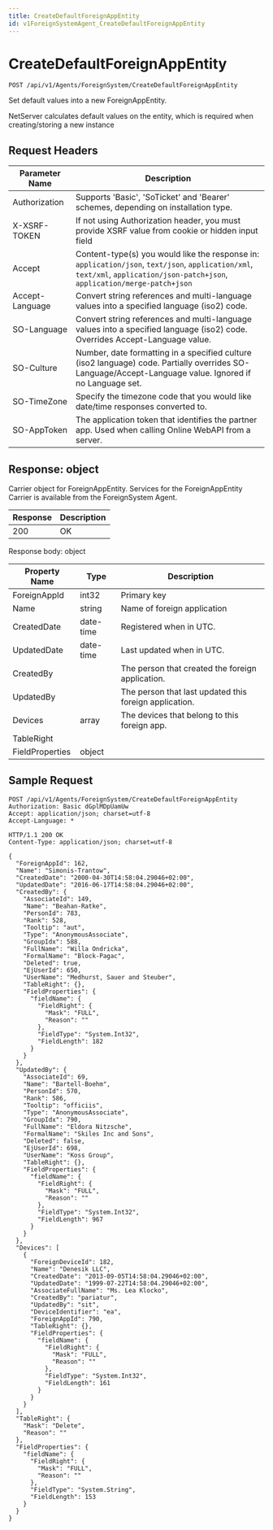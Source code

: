 ```yaml
---
title: CreateDefaultForeignAppEntity
id: v1ForeignSystemAgent_CreateDefaultForeignAppEntity
---
```


# CreateDefaultForeignAppEntity

```http
POST /api/v1/Agents/ForeignSystem/CreateDefaultForeignAppEntity
```

Set default values into a new ForeignAppEntity.

NetServer calculates default values on the entity, which is required when creating/storing a new instance






## Request Headers

| Parameter Name | Description |
|----------------|-------------|
| Authorization  | Supports 'Basic', 'SoTicket' and 'Bearer' schemes, depending on installation type. |
| X-XSRF-TOKEN   | If not using Authorization header, you must provide XSRF value from cookie or hidden input field |
| Accept         | Content-type(s) you would like the response in: `application/json`, `text/json`, `application/xml`, `text/xml`, `application/json-patch+json`, `application/merge-patch+json` |
| Accept-Language | Convert string references and multi-language values into a specified language (iso2) code. |
| SO-Language | Convert string references and multi-language values into a specified language (iso2) code. Overrides Accept-Language value. |
| SO-Culture | Number, date formatting in a specified culture (iso2 language) code. Partially overrides SO-Language/Accept-Language value. Ignored if no Language set. |
| SO-TimeZone | Specify the timezone code that you would like date/time responses converted to. |
| SO-AppToken | The application token that identifies the partner app. Used when calling Online WebAPI from a server. |


## Response: object

Carrier object for ForeignAppEntity.
Services for the ForeignAppEntity Carrier is available from the <see cref="T:SuperOffice.CRM.Services.IForeignSystemAgent">ForeignSystem Agent</see>.

| Response | Description |
|----------------|-------------|
| 200 | OK |

Response body: object

| Property Name | Type |  Description |
|----------------|------|--------------|
| ForeignAppId | int32 | Primary key |
| Name | string | Name of foreign application |
| CreatedDate | date-time | Registered when  in UTC. |
| UpdatedDate | date-time | Last updated when  in UTC. |
| CreatedBy |  | The person that created the foreign application. |
| UpdatedBy |  | The person that last updated this foreign application. |
| Devices | array | The devices that belong to this foreign app. |
| TableRight |  |  |
| FieldProperties | object |  |

## Sample Request

```http!
POST /api/v1/Agents/ForeignSystem/CreateDefaultForeignAppEntity
Authorization: Basic dGplMDpUamUw
Accept: application/json; charset=utf-8
Accept-Language: *
```

```http_
HTTP/1.1 200 OK
Content-Type: application/json; charset=utf-8

{
  "ForeignAppId": 162,
  "Name": "Simonis-Trantow",
  "CreatedDate": "2000-04-30T14:58:04.29046+02:00",
  "UpdatedDate": "2016-06-17T14:58:04.29046+02:00",
  "CreatedBy": {
    "AssociateId": 149,
    "Name": "Beahan-Ratke",
    "PersonId": 783,
    "Rank": 528,
    "Tooltip": "aut",
    "Type": "AnonymousAssociate",
    "GroupIdx": 588,
    "FullName": "Willa Ondricka",
    "FormalName": "Block-Pagac",
    "Deleted": true,
    "EjUserId": 650,
    "UserName": "Medhurst, Sauer and Steuber",
    "TableRight": {},
    "FieldProperties": {
      "fieldName": {
        "FieldRight": {
          "Mask": "FULL",
          "Reason": ""
        },
        "FieldType": "System.Int32",
        "FieldLength": 182
      }
    }
  },
  "UpdatedBy": {
    "AssociateId": 69,
    "Name": "Bartell-Boehm",
    "PersonId": 570,
    "Rank": 586,
    "Tooltip": "officiis",
    "Type": "AnonymousAssociate",
    "GroupIdx": 790,
    "FullName": "Eldora Nitzsche",
    "FormalName": "Skiles Inc and Sons",
    "Deleted": false,
    "EjUserId": 698,
    "UserName": "Koss Group",
    "TableRight": {},
    "FieldProperties": {
      "fieldName": {
        "FieldRight": {
          "Mask": "FULL",
          "Reason": ""
        },
        "FieldType": "System.Int32",
        "FieldLength": 967
      }
    }
  },
  "Devices": [
    {
      "ForeignDeviceId": 182,
      "Name": "Denesik LLC",
      "CreatedDate": "2013-09-05T14:58:04.29046+02:00",
      "UpdatedDate": "1999-07-22T14:58:04.29046+02:00",
      "AssociateFullName": "Ms. Lea Klocko",
      "CreatedBy": "pariatur",
      "UpdatedBy": "sit",
      "DeviceIdentifier": "ea",
      "ForeignAppId": 790,
      "TableRight": {},
      "FieldProperties": {
        "fieldName": {
          "FieldRight": {
            "Mask": "FULL",
            "Reason": ""
          },
          "FieldType": "System.Int32",
          "FieldLength": 161
        }
      }
    }
  ],
  "TableRight": {
    "Mask": "Delete",
    "Reason": ""
  },
  "FieldProperties": {
    "fieldName": {
      "FieldRight": {
        "Mask": "FULL",
        "Reason": ""
      },
      "FieldType": "System.String",
      "FieldLength": 153
    }
  }
}
```
